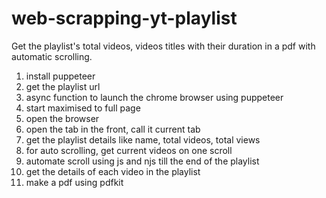 # web-scrapping-yt-playlist
Get the playlist's  total videos, videos titles with their duration in a pdf with automatic scrolling.
1. install puppeteer
2. get the playlist url 
3. async function to launch the chrome browser using puppeteer
4. start maximised to full page
5. open the browser
6. open the tab in the front, call it current tab
7.  get the playlist details like name, total videos, total views
8. for auto scrolling, get current videos on one scroll
9. automate scroll using js and njs till the end of the playlist
10. get the details of each video in the playlist
11. make a pdf using pdfkit
